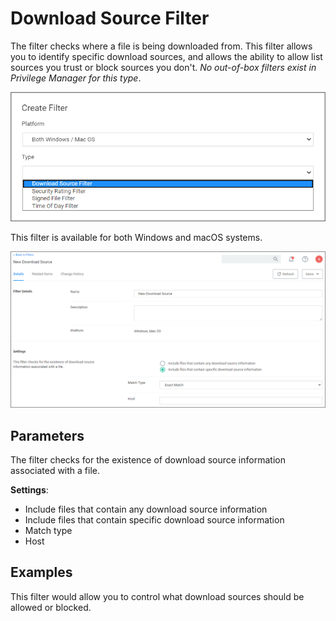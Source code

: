 [title]: # (Download Source)
[tags]: # (filter types)
[priority]: # (2)
# Download Source Filter

The filter checks where a file is being downloaded from. This filter allows you to identify specific download sources, and allows the ability to allow list sources you trust or block sources you don't. *No out-of-box filters exist in Privilege Manager for this type*.

![download source filter](images/download-source-select.png)

This filter is available for both Windows and macOS systems.

![download source filter](images/download-source.png)

## Parameters

The filter checks for the existence of download source information associated with a file.

__Settings__:

* Include files that contain any download source information
* Include files that contain specific download source information
* Match type
* Host

## Examples

This filter would allow you to control what download sources should be allowed or blocked.
